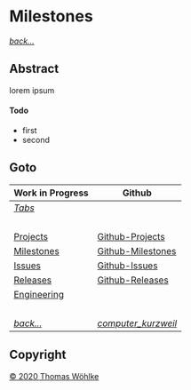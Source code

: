 # Milestones

*[back...](../../../../README.md)* 

## Abstract
lorem ipsum
#### Todo
* first
* second

## Goto

| Work in Progress | Github                          |
|------------------|---------------------------------|
| *[Tabs](../../../../etc/tabs/TABS.md)* | |
| &nbsp; | &nbsp; |
| [Projects](PROJECTS.md)       | [Github-Projects](https://github.com/Computer-Kurzweil/computer_kurzweil/projects) |
| [Milestones](MILESTONES.md)   | [Github-Milestones](https://github.com/Computer-Kurzweil/computer_kurzweil/milestones) |
| [Issues](ISSUES.md)           | [Github-Issues](https://github.com/Computer-Kurzweil/computer_kurzweil/issues) |
| [Releases](RELEASES.md)       | [Github-Releases](https://github.com/Computer-Kurzweil/computer_kurzweil/releases) |
| [Engineering](ENGINEERING.md) | |
| &nbsp; | &nbsp; |
| *[back...](../../../../README.md)* | *[computer_kurzweil](https://github.com/Computer-Kurzweil/computer_kurzweil)* |

## Copyright
[&copy; 2020 Thomas W&ouml;hlke](LICENSE.code.md)


